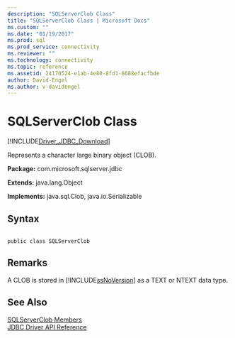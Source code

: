 ```yaml
---
description: "SQLServerClob Class"
title: "SQLServerClob Class | Microsoft Docs"
ms.custom: ""
ms.date: "01/19/2017"
ms.prod: sql
ms.prod_service: connectivity
ms.reviewer: ""
ms.technology: connectivity
ms.topic: reference
ms.assetid: 24170524-e1ab-4e80-8fd1-6688efacfbde
author: David-Engel
ms.author: v-davidengel
---
```

# SQLServerClob Class
[!INCLUDE[Driver_JDBC_Download](../../../includes/driver_jdbc_download.md)]

  Represents a character large binary object (CLOB).  
  
 **Package:** com.microsoft.sqlserver.jdbc  
  
 **Extends:** java.lang.Object  
  
 **Implements:** java.sql.Clob, java.io.Serializable  
  
## Syntax  
  
```  
  
public class SQLServerClob  
```  
  
## Remarks  
 A CLOB is stored in [!INCLUDE[ssNoVersion](../../../includes/ssnoversion-md.md)] as a TEXT or NTEXT data type.  
  
## See Also  
 [SQLServerClob Members](../../../connect/jdbc/reference/sqlserverclob-members.md)   
 [JDBC Driver API Reference](../../../connect/jdbc/reference/jdbc-driver-api-reference.md)  
  
  
